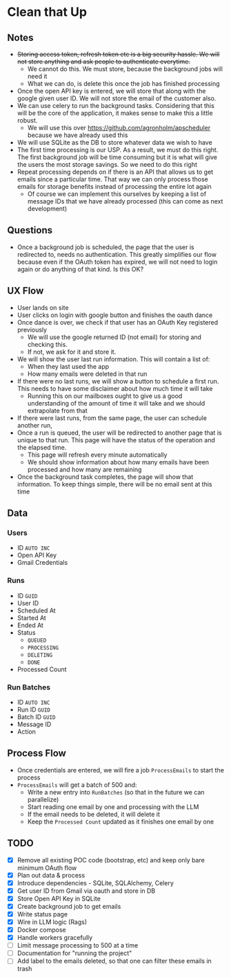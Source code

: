 # Clean that Up 

## Notes

- ~~Storing access token, refresh token etc is a big security hassle. We will not
  store anything and ask people to authenticate everytime.~~
  - We cannot do this. We must store, because the background jobs will need it
  - What we can do, is delete this once the job has finished processing
- Once the open API key is entered, we will store that along with the google
  given user ID. We will not store the email of the customer also.
- We can use celery to run the background tasks. Considering that this will be
  the core of the application, it makes sense to make this a little robust.
    - We will use this over https://github.com/agronholm/apscheduler because we
      have already used this
- We will use SQLite as the DB to store whatever data we wish to have
- The first time processing is our USP. As a result, we must do this right. The
  first background job will be time consuming but it is what will give the users
  the most storage savings. So we need to do this right
- Repeat processing depends on if there is an API that allows us to get emails
  since a particular time. That way we can only process those emails for storage
  benefits instead of processing the entire lot again
    - Of course we can implement this ourselves by keeping a list of message
      IDs that we have already processed (this can come as next development)

## Questions

- Once a background job is scheduled, the page that the user is redirected to,
  needs no authentication. This greatly simplifies our flow because even if the
  OAuth token has expired, we will not need to login again or do anything of
  that kind. Is this OK? 

## UX Flow

- User lands on site
- User clicks on login with google button and finishes the oauth dance
- Once dance is over, we check if that user has an OAuth Key registered
  previously
  - We will use the google returned ID (not email) for storing and checking
    this.
  - If not, we ask for it and store it.
- We will show the user last run information. This will contain a list of:
  - When they last used the app
  - How many emails were deleted in that run
- If there were no last runs, we will show a button to schedule a first run.
  This needs to have some disclaimer about how much time it will take
    - Running this on our mailboxes ought to give us a good understanding of
      the amount of time it will take and we should extrapolate from that
- If there were last runs, from the same page, the user can schedule another
  run,
- Once a run is queued, the user will be redirected to another page that is
  unique to that run. This page will have the status of the operation and the
  elapsed time.
    - This page will refresh every minute automatically
    - We should show information about how many emails have been processed and
      how many are remaining
- Once the background task completes, the page will show that information. To
  keep things simple, there will be no email sent at this time 

## Data

### Users

- ID `AUTO INC`
- Open API Key
- Gmail Credentials

### Runs

- ID `GUID`
- User ID
- Scheduled At
- Started At
- Ended At
- Status
  - `QUEUED`
  - `PROCESSING`
  - `DELETING`
  - `DONE`
- Processed Count

### Run Batches

- ID `AUTO INC`
- Run ID `GUID`
- Batch ID `GUID`
- Message ID
- Action

## Process Flow

- Once credentials are entered, we will fire a job `ProcessEmails` to start the process
- `ProcessEmails` will get a batch of 500 and:
  - Write a new entry into `RunBatches` (so that in the future we can parallelize)
  - Start reading one email by one and processing with the LLM
  - If the email needs to be deleted, it will delete it
  - Keep the `Processed Count` updated as it finishes one email by one


## TODO

- [X] Remove all existing POC code (bootstrap, etc) and keep only bare minimum OAuth flow
- [X] Plan out data & process
- [X] Introduce dependencies - SQLite, SQLAlchemy, Celery 
- [X] Get user ID from Gmail via oauth and store in DB
- [X] Store Open API Key in SQLite 
- [X] Create background job to get emails
- [X] Write status page
- [X] Wire in LLM logic (Rags)
- [X] Docker compose
- [X] Handle workers gracefully
- [ ] Limit message processing to 500 at a time
- [ ] Documentation for "running the project"
- [ ] Add label to the emails deleted, so that one can filter these emails in trash
